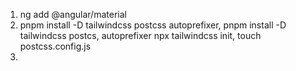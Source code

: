 1. ng add @angular/material
2. pnpm install -D tailwindcss postcss autoprefixer, pnpm install -D tailwindcss postcs,  autoprefixer npx tailwindcss init, touch postcss.config.js
3.